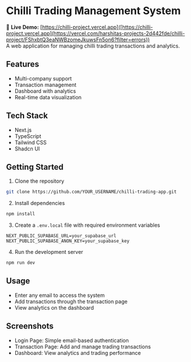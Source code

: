 # Chilli Trading Management System
🚀 **Live Demo:** [https://chilli-project.vercel.app]([https://chilli-project.vercel.app](https://vercel.com/harshitas-projects-2d442fde/chilli-project/FShxbtQ3eaNWBzomeJkuwsFn5on6?filter=errors))  
A web application for managing chilli trading transactions and analytics.

## Features
- Multi-company support
- Transaction management
- Dashboard with analytics
- Real-time data visualization

## Tech Stack
- Next.js
- TypeScript
- Tailwind CSS
- Shadcn UI

## Getting Started

1. Clone the repository
```bash
git clone https://github.com/YOUR_USERNAME/chilli-trading-app.git
```

2. Install dependencies
```bash
npm install
```

3. Create a `.env.local` file with required environment variables
```
NEXT_PUBLIC_SUPABASE_URL=your_supabase_url
NEXT_PUBLIC_SUPABASE_ANON_KEY=your_supabase_key
```

4. Run the development server
```bash
npm run dev
```

## Usage
- Enter any email to access the system
- Add transactions through the transaction page
- View analytics on the dashboard

## Screenshots
- Login Page: Simple email-based authentication
- Transaction Page: Add and manage trading transactions
- Dashboard: View analytics and trading performance
